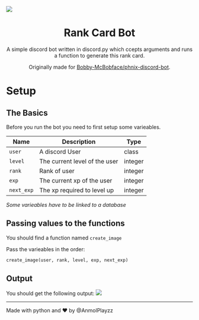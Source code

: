 <img src="https://cdn.discordapp.com/attachments/999631045462859846/1008644722618793985/image.png" align="center">
<h1 align="center" style="font-weight: bolder;">Rank Card Bot</h2>
<p align="center">A simple discord bot written in discord.py which ccepts arguments and runs a function to generate this rank card.</p>

<p align="center">Originally made for <a href="https://github.com/Bobby-McBobface/phnix-discord-bot">Bobby-McBobface/phnix-discord-bot</a>.</p>
<h1>Setup</h1>
<h2>The Basics</h2>
<p>Before you run the bot you need to first setup some varieables.</p>

|Name |Description|Type|
|-|-|-|
|`user`|A discord User |class|
|`level`|The current level of the user|integer|
|`rank`|Rank of user|integer|
|`exp`|The current xp of the user|integer|
|`next_exp`|The xp required to level up|integer|

_Some varieables have to be linked to a database_

<h2>Passing values to the functions</h2>

You should find a function named `create_image`

Pass the varieables in the order:

```py
create_image(user, rank, level, exp, next_exp)
```

<h2>Output</h2>
You should get the following output:
<img src="https://cdn.discordapp.com/attachments/999631045462859846/1009051097127735386/unknown.png">

---
Made with python and ♥ by @AnmolPlayzz